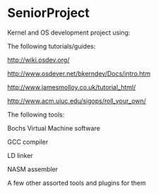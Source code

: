SeniorProject
=============

Kernel and OS development project using:

The following tutorials/guides:

  http://wiki.osdev.org/
  
  http://www.osdever.net/bkerndev/Docs/intro.htm
  
  http://www.jamesmolloy.co.uk/tutorial_html/
  
  http://www.acm.uiuc.edu/sigops/roll_your_own/

The following tools:

  Bochs Virtual Machine software
  
  GCC compiler
  
  LD linker
  
  NASM assembler
  
  A few other assorted tools and plugins for them
